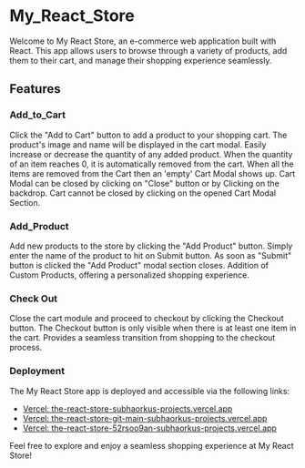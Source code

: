 # My_React_Store
Welcome to My React Store, an e-commerce web application built with React. This app allows users to browse through a variety of products, add them to their cart, and manage their shopping experience seamlessly.

## Features
### Add_to_Cart
Click the "Add to Cart" button to add a product to your shopping cart.
The product's image and name will be displayed in the cart modal.
Easily increase or decrease the quantity of any added product.
When the quantity of an item reaches 0, it is automatically removed from the cart.
When all the items are removed from the Cart then an 'empty' Cart Modal shows up.
Cart Modal can be closed by clicking on "Close" button or by Clicking on the backdrop.
Cart cannot be closed by clicking on the opened Cart Modal Section.
### Add_Product
Add new products to the store by clicking the "Add Product" button.
Simply enter the name of the product to hit on Submit button.
As soon as "Submit" button is clicked the "Add Product" modal section closes.
Addition of Custom Products, offering a personalized shopping experience.
### Check Out
Close the cart module and proceed to checkout by clicking the Checkout button.
The Checkout button is only visible when there is at least one item in the cart.
Provides a seamless transition from shopping to the checkout process.
### Deployment
The My React Store app is deployed and accessible via the following links:

- [Vercel: the-react-store-subhaorkus-projects.vercel.app](https://the-react-store-subhaorkus-projects.vercel.app)
- [Vercel: the-react-store-git-main-subhaorkus-projects.vercel.app](https://the-react-store-git-main-subhaorkus-projects.vercel.app)
- [Vercel: the-react-store-52rsoo9an-subhaorkus-projects.vercel.app](https://the-react-store-52rsoo9an-subhaorkus-projects.vercel.app)

Feel free to explore and enjoy a seamless shopping experience at My React Store!

